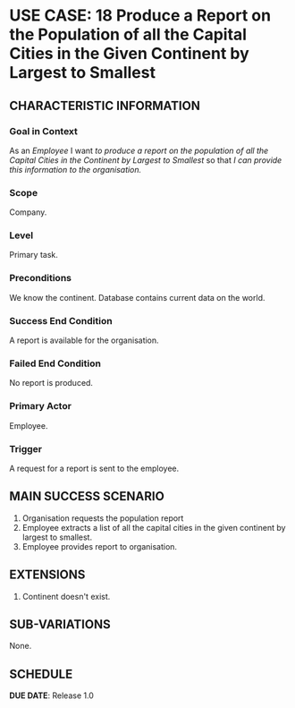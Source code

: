 # USE CASE: 18 Produce a Report on the Population of all the Capital Cities in the Given Continent by Largest to Smallest

## CHARACTERISTIC INFORMATION

### Goal in Context

As an *Employee* I want *to produce a report on the population of all the Capital Cities in the Continent by Largest to Smallest* so that *I can provide this information to the organisation.*

### Scope

Company.

### Level

Primary task.

### Preconditions

We know the continent. Database contains current data on the world.

### Success End Condition

A report is available for the organisation.

### Failed End Condition

No report is produced.

### Primary Actor

Employee.

### Trigger

A request for a report is sent to the employee.

## MAIN SUCCESS SCENARIO

1. Organisation requests the population report
2. Employee extracts a list of all the capital cities in the given continent by largest to smallest.
3. Employee provides report to organisation.

## EXTENSIONS

1. Continent doesn't exist.

## SUB-VARIATIONS

None.

## SCHEDULE

**DUE DATE**: Release 1.0
